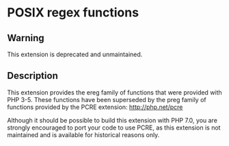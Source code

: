 # POSIX regex functions

## Warning

This extension is deprecated and unmaintained.

## Description

This extension provides the ereg family of functions that were provided with
PHP 3-5. These functions have been superseded by the preg family of functions
provided by the PCRE extension: http://php.net/pcre

Although it should be possible to build this extension with PHP 7.0, you are
strongly encouraged to port your code to use PCRE, as this extension is not
maintained and is available for historical reasons only.

